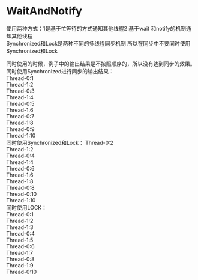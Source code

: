 # WaitAndNotify
使用两种方式：1是基于忙等待的方式通知其他线程2 基于wait 和notify的机制通知其他线程  
Synchronized和Lock是两种不同的多线程同步机制 所以在同步中不要同时使用Synchronized和Lock    

同时使用的时候，例子中的输出结果是不按照顺序的，所以没有达到同步的效果。  
同时使用Synchronized进行同步的输出结果：  
Thread-0:1  
Thread-1:2  
Thread-0:3  
Thread-1:4  
Thread-0:5  
Thread-1:6  
Thread-0:7  
Thread-1:8  
Thread-0:9  
Thread-1:10  
同时使用Synchronized和Lock：
Thread-0:2  
Thread-1:2  
Thread-0:4  
Thread-1:4  
Thread-0:6  
Thread-1:6  
Thread-1:8  
Thread-0:8  
Thread-0:10  
Thread-1:10  
同时使用LOCK：  
Thread-0:1  
Thread-1:2  
Thread-1:3  
Thread-0:4  
Thread-1:5  
Thread-0:6  
Thread-1:7  
Thread-0:8  
Thread-1:9  
Thread-0:10  



